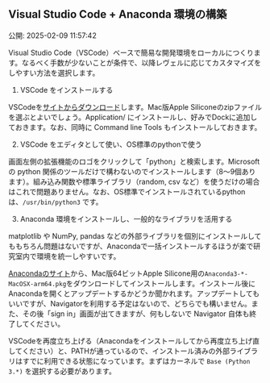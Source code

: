 ## Visual Studio Code + Anaconda 環境の構築

公開: 2025-02-09 11:57:42


Visual Studio Code（VSCode）ベースで簡易な開発環境をローカルにつくります。なるべく手数が少ないことが条件で、以降レヴェルに応じてカスタマイズをしやすい方法を選択します。

1. VSCode をインストールする

VSCodeを[サイトからダウンロード](https://azure.microsoft.com/ja-jp/products/visual-studio-code)します。Mac版Apple Siliconeのzipファイルを選ぶとよいでしょう。Application/ にインストールし、好みでDockに追加しておきます。なお、同時に Command line Tools もインストールしておきます。

2. VSCode をエディタとして使い、OS標準のpythonで使う

画面左側の拡張機能のロゴをクリックして「python」と検索します。Microsoft の python 関係のツールだけで構わないのでインストールします（8〜9個あります）。組み込み関数や標準ライブラリ（random, csv など）を使うだけの場合はこれで問題ありません。なお、OS標準でインストールされているpythonは、`/usr/bin/python3` です。

3. Anaconda 環境をインストールし、一般的なライブラリを活用する

matplotlib や NumPy, pandas などの外部ライブラリを個別にインストールしてももちろん問題はないですが、Anacondaで一括インストールするほうが楽で研究室内で環境を統一しやすいです。

[Anacondaのサイト](https://www.anaconda.com/download)から、Mac版64ビットApple Silicone用の`Anaconda3-*-MacOSX-arm64.pkg`をダウンロードしてインストールします。インストール後にAnacondaを開くとアップデートするかどうか聞かれます。アップデートしてもいいですが、Navigatorを利用する予定はないので、どちらでも構いません。また、その後「sign in」画面が出てきますが、何もしないで Navigator 自体も終了してください。

VSCodeを再度立ち上げる（Anacondaをインストールしてから再度立ち上げ直してください）と、PATHが通っているので、インストール済みの外部ライブラリはすでに利用できる状態になっています。まずはカーネルで `Base (Python 3.*)` を選択する必要があります。